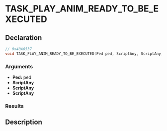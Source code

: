 # TASK_PLAY_ANIM_READY_TO_BE_EXECUTED

## Declaration
```cpp
// 0x40A0537
void TASK_PLAY_ANIM_READY_TO_BE_EXECUTED(Ped ped, ScriptAny, ScriptAny, ScriptAny);
```

### Arguments
- **Ped:** ped
- **ScriptAny**
- **ScriptAny**
- **ScriptAny**

### Results

## Description
